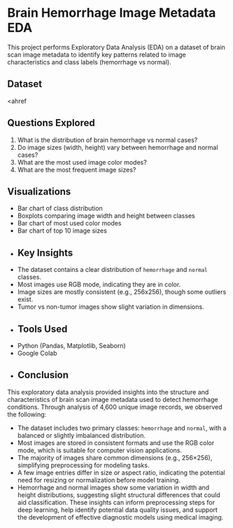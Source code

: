 # Brain Hemorrhage Image Metadata EDA
This project performs Exploratory Data Analysis (EDA) on a dataset of brain scan image metadata to identify key patterns related to image characteristics and class labels (hemorrhage vs normal).
##  Dataset
<ahref 
##  Questions Explored
1. What is the distribution of brain hemorrhage vs normal cases?
2. Do image sizes (width, height) vary between hemorrhage and normal cases?
3. What are the most used image color modes?
4. What are the most frequent image sizes?
##  Visualizations
- Bar chart of class distribution
- Boxplots comparing image width and height between classes
- Bar chart of most used color modes
- Bar chart of top 10 image sizes
- ##  Key Insights
- The dataset contains a clear distribution of `hemorrhage` and `normal` classes.
- Most images use RGB mode, indicating they are in color.
- Image sizes are mostly consistent (e.g., 256x256), though some outliers exist.
- Tumor vs non-tumor images show slight variation in dimensions.
- ##  Tools Used
- Python (Pandas, Matplotlib, Seaborn)
- Google Colab
- ##  Conclusion
This exploratory data analysis provided insights into the structure and characteristics of brain scan image metadata used to detect hemorrhage conditions. Through analysis of 4,600 unique image records, we observed the following:
- The dataset includes two primary classes: `hemorrhage` and `normal`, with a balanced or slightly imbalanced distribution.
- Most images are stored in consistent formats and use the RGB color mode, which is suitable for computer vision applications.
- The majority of images share common dimensions (e.g., 256×256), simplifying preprocessing for modeling tasks.
- A few image entries differ in size or aspect ratio, indicating the potential need for resizing or normalization before model training.
- Hemorrhage and normal images show some variation in width and height distributions, suggesting slight structural differences that could aid classification.
These insights can inform preprocessing steps for deep learning, help identify potential data quality issues, and support the development of effective diagnostic models using medical imaging.




